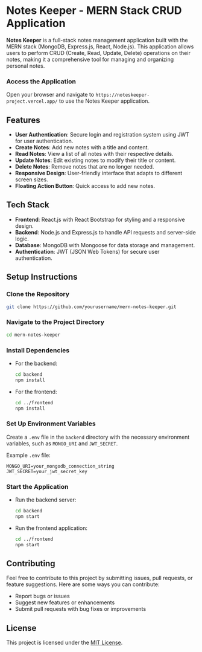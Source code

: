 
# Notes Keeper - MERN Stack CRUD Application

**Notes Keeper** is a full-stack notes management application built with the MERN stack (MongoDB, Express.js, React, Node.js). This application allows users to perform CRUD (Create, Read, Update, Delete) operations on their notes, making it a comprehensive tool for managing and organizing personal notes.

### Access the Application

Open your browser and navigate to `https://noteskeeper-project.vercel.app/` to use the Notes Keeper application.
## Features

- **User Authentication**: Secure login and registration system using JWT for user authentication.
- **Create Notes**: Add new notes with a title and content.
- **Read Notes**: View a list of all notes with their respective details.
- **Update Notes**: Edit existing notes to modify their title or content.
- **Delete Notes**: Remove notes that are no longer needed.
- **Responsive Design**: User-friendly interface that adapts to different screen sizes.
- **Floating Action Button**: Quick access to add new notes.

## Tech Stack

- **Frontend**: React.js with React Bootstrap for styling and a responsive design.
- **Backend**: Node.js and Express.js to handle API requests and server-side logic.
- **Database**: MongoDB with Mongoose for data storage and management.
- **Authentication**: JWT (JSON Web Tokens) for secure user authentication.

## Setup Instructions

### Clone the Repository

```bash
git clone https://github.com/yourusername/mern-notes-keeper.git
```

### Navigate to the Project Directory

```bash
cd mern-notes-keeper
```

### Install Dependencies

- For the backend:
  
  ```bash
  cd backend
  npm install
  ```

- For the frontend:
  
  ```bash
  cd ../frontend
  npm install
  ```

### Set Up Environment Variables

Create a `.env` file in the `backend` directory with the necessary environment variables, such as `MONGO_URI` and `JWT_SECRET`.

Example `.env` file:

```plaintext
MONGO_URI=your_mongodb_connection_string
JWT_SECRET=your_jwt_secret_key
```

### Start the Application

- Run the backend server:
  
  ```bash
  cd backend
  npm start
  ```

- Run the frontend application:
  
  ```bash
  cd ../frontend
  npm start
  ```



## Contributing

Feel free to contribute to this project by submitting issues, pull requests, or feature suggestions. Here are some ways you can contribute:

- Report bugs or issues
- Suggest new features or enhancements
- Submit pull requests with bug fixes or improvements

## License

This project is licensed under the [MIT License](LICENSE).


